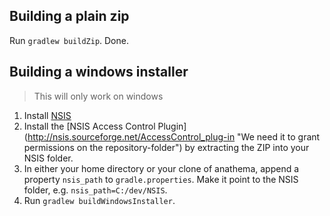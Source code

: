 Building a plain zip
--------------------
Run ``gradlew buildZip``. Done.

Building a windows installer
----------------------------
> This will only work on windows

1. Install [NSIS](http://nsis.sourceforge.net/Download "Our installer-framework of choice")
2. Install the [NSIS Access Control Plugin] (http://nsis.sourceforge.net/AccessControl_plug-in "We need it to grant permissions on the repository-folder") by extracting the ZIP into your NSIS folder.
3. In either your home directory or your clone of anathema, append a property ``nsis_path`` to ``gradle.properties``. Make it point to the NSIS folder, e.g. ``nsis_path=C:/dev/NSIS``.
4. Run ``gradlew buildWindowsInstaller``.
